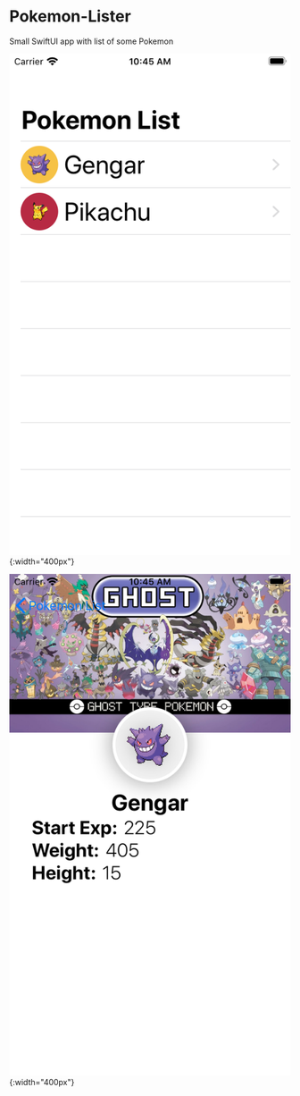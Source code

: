 # Pokemon-Lister
Small SwiftUI app with list of some Pokemon

![](https://github.com/RocketStormNet/Pokemon-Lister/blob/master/images/screenshot1.png){:width="400px"}

![](https://github.com/RocketStormNet/Pokemon-Lister/blob/master/images/screenshot2.png){:width="400px"}
